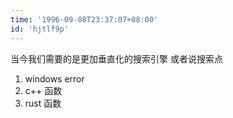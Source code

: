 ```yaml
---
time: '1996-09-08T23:37:07+08:00'
id: 'hjtlf9p'
---
```


当今我们需要的是更加垂直化的搜索引擎 或者说搜索点
1. windows error
2. c++ 函数
3. rust 函数